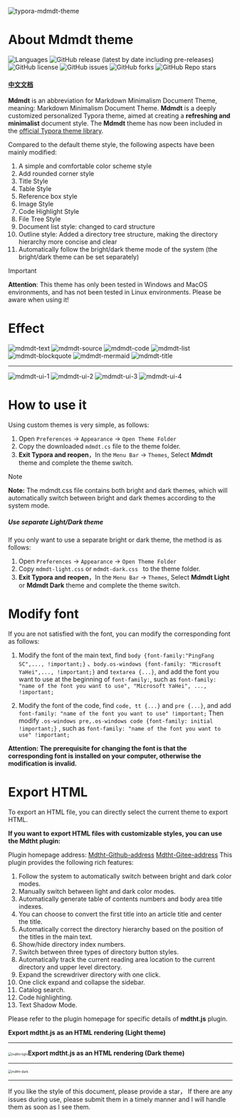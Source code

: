 ![typora-mdmdt-theme](./img/mdmdt-cover.png)
# About Mdmdt theme
![Languages](https://img.shields.io/badge/languages-CSS-F34B7D.svg) ![GitHub release (latest by date including pre-releases)](https://img.shields.io/github/v/release/cayxc/Mdmdt?include_prereleases&color=blue&logo=hack-the-box) ![GitHub license](https://img.shields.io/github/license/cayxc/Mdmdt.svg) ![GitHub issues](https://img.shields.io/github/issues/cayxc/Mdmdt?style=flat&logo=github&color=red) ![GitHub forks](https://img.shields.io/github/forks/cayxc/Mdmdt?style=flat&logo=github&color=turquoise) ![GitHub Repo stars](https://img.shields.io/github/stars/cayxc/Mdmdt?style=flat&logo=github&color=green)

#### [中文文档](./readme.zh.md)

**Mdmdt** is an abbreviation for Markdown Minimalism Document Theme, meaning: Markdown Minimalism Document Theme.
**Mdmdt** is a deeply customized personalized Typora theme, aimed at creating a **refreshing and minimalist** document style. The **Mdmdt** theme has now been included in the [official Typora theme library](https://theme.typoraio.cn).

Compared to the default theme style, the following aspects have been mainly modified:
1. A simple and comfortable color scheme style
2. Add rounded corner style
3. Title Style
4. Table Style
5. Reference box style
6. Image Style
7. Code Highlight Style
8. File Tree Style
9. Document list style: changed to card structure
10. Outline style: Added a directory tree structure, making the directory hierarchy more concise and clear
11. Automatically follow the bright/dark theme mode of the system (the bright/dark theme can be set separately)

> [!IMPORTANT]
>
> **Attention**: This theme has only been tested in Windows and MacOS environments, and has not been tested in Linux environments. Please be aware when using it!

# Effect

![mdmdt-text](./img/mdmdt-text.jpg)
![mdmdt-source](./img/mdmdt-source.jpg)
![mdmdt-code](./img/mdmdt-code.jpg)
![mdmdt-list](./img/mdmdt-list.jpg)
![mdmdt-blockquote](./img/mdmdt-blockquote.jpg)
![mdmdt-mermaid](./img/mdmdt-mermaid.jpg)
![mdmdt-title](./img/mdmdt-title.jpg)

---

![mdmdt-ui-1](./img/mdmdt-ui-1.png)
![mdmdt-ui-2](./img/mdmdt-ui-2.png)
![mdmdt-ui-3](./img/mdmdt-ui-3.jpg)
![mdmdt-ui-4](./img/mdmdt-ui-4.png)

# How to use it

Using custom themes is very simple, as follows:

1. Open `Preferences` -> `Appearance` -> `Open Theme Folder`
2. Copy the downloaded `mdmdt.cs`  file to the theme folder.
3. **Exit Typora and reopen**，In the `Menu Bar` -> `Themes`, Select **Mdmdt** theme and complete the theme switch.

> [!NOTE]
> **Note:** The mdmdt.css file contains both bright and dark themes, which will automatically switch between bright and dark themes according to the system mode.

##### Use separate Light/Dark theme

If you only want to use a separate bright or dark theme, the method is as follows:
1. Open `Preferences` -> `Appearance` -> `Open Theme Folder`
2. Copy `mdmdt-light.css` or `mdmdt-dark.css ` to the theme folder.
3. **Exit Typora and reopen**，In the `Menu Bar` -> `Themes`, Select **Mdmdt Light** or **Mdmdt Dark** theme and complete the theme switch.

# Modify font

If you are not satisfied with the font, you can modify the corresponding font as follows:

1. Modify the font of the main text, find `body {font-family:"PingFang SC",..., !important;}` 、`body.os-windows {font-family: "Microsoft YaHei",..., !important;}` and `textarea {...}`, and add the font you want to use at the beginning of `font-family:`, such as `font-family: "name of the font you want to use", "Microsoft YaHei", ..., !important;`

2. Modify the font of the code, find `code, tt {...}` and `pre {...}`, and add `font-family: "name of the font you want to use" !important;`  Then modify `.os-windows pre,.os-windows code {font-family: initial !important;}` , such as `font-family: "name of the font you want to use" !important;`

**Attention: The prerequisite for changing the font is that the corresponding font is installed on your computer, otherwise the modification is invalid.**

# Export HTML

To export an HTML file, you can directly select the current theme to export HTML.

**If you want to export HTML files with customizable styles, you can use the Mdtht plugin:**

Plugin homepage address:  [Mdtht-Github-address](https://github.com/cayxc/Mdtht)  [Mdtht-Gitee-address]( https://gitee.com/cayxc/mdtht )
This plugin provides the following rich features:

1. Follow the system to automatically switch between bright and dark color modes.
2. Manually switch between light and dark color modes.
3. Automatically generate table of contents numbers and body area title indexes.
4. You can choose to convert the first title into an article title and center the title.
5. Automatically correct the directory hierarchy based on the position of the titles in the main text.
6. Show/hide directory index numbers.
7. Switch between three types of directory button styles.
8. Automatically track the current reading area location to the current directory and upper level directory.
9. Expand the screwdriver directory with one click.
10. One click expand and collapse the sidebar.
11. Catalog search.
12. Code highlighting.
13. Text Shadow Mode.

Please refer to the plugin homepage for specific details of **mdtht.js** plugin.



**Export mdtht.js as an HTML rendering (Light theme)**

---

<img src="./img/mdtht-light.png" alt="mdtht-light" style="zoom:50%;" />**Export mdtht.js as an HTML rendering (Dark theme)**

---

<img src="./img/mdtht-dark.png" alt="mdtht-dark" style="zoom:50%;" />

---

If you like the style of this document, please provide a star， If there are any issues during use, please submit them in a timely manner and I will handle them as soon as I see them.
